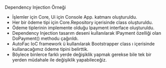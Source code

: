 Dependency Injection Örneği

- İşlemler için Core, Ui için Console App. katmanı oluşturuldu.
- Her bir ödeme tipi için Core.Repository içerisinde class oluşturuldu.
- Ödeme tiplerinin implemente olduğu Ipayment interface oluşturuldu.
- Dependency Injection tasarım deseni kullanılarak IPayment özelliği olan DoPayment() methodu çağırıldı.
- AutoFac IoC framework ü kullanılarak Bootstrapper class ı içerisinde kullanacağımız ödeme tipini belirttik.
- Böylece binlerce farklı yerde değişiklik yapmak gerekse bile tek bir yerden müdahale ile değişiklik yapabileceğiz.
